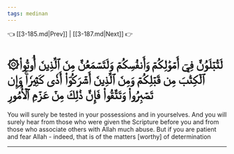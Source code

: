 ```yaml
---
tags: medinan
---
```


👈 [[3-185.md|Prev]] | [[3-187.md|Next]] 👉

# ۞لَتُبۡلَوُنَّ فِيٓ أَمۡوَٰلِكُمۡ وَأَنفُسِكُمۡ وَلَتَسۡمَعُنَّ مِنَ ٱلَّذِينَ أُوتُواْ ٱلۡكِتَٰبَ مِن قَبۡلِكُمۡ وَمِنَ ٱلَّذِينَ أَشۡرَكُوٓاْ أَذٗى كَثِيرٗاۚ وَإِن تَصۡبِرُواْ وَتَتَّقُواْ فَإِنَّ ذَٰلِكَ مِنۡ عَزۡمِ ٱلۡأُمُورِ

You will surely be tested in your possessions and in yourselves. And you will surely hear from those who were given the Scripture before you and from those who associate others with Allah much abuse. But if you are patient and fear Allah - indeed, that is of the matters [worthy] of determination

---

